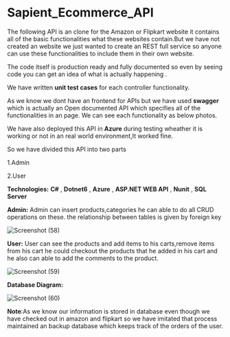 # Sapient_Ecommerce_API
The following API is an clone for the Amazon or Flipkart website it contains all of the basic functionalities what these websites contain.But we have not created an website we just wanted to create an REST full service so anyone can use these functionalities to include them in their own website.

The code itself is production ready and fully documented so even by seeing code you can get an idea of what is actually happening .

We have written **unit test cases** for each controller functionality.

As we know we dont have an frontend for APIs but we have used **swagger** which is actually an Open documented API which specifies all of the functionalities in an page. We can see each functionality as below photos.

We have also deployed this API in **Azure** during testing wheather it is working or not in an real world environment,It worked fine.

So we have divided this API into two parts 

1.Admin

2.User

**Technologies:** **C#** , **Dotnet6** , **Azure** , **ASP.NET WEB API** , **Nunit** , **SQL Server**

**Admin:**
Admin can insert products,categories he can able to do all CRUD operations on these. the relationship between tables is given by foreign key 

![Screenshot (58)](https://user-images.githubusercontent.com/72699920/158395765-1ce1bcf4-ed68-4cf2-b352-d1961ec1e976.png)

**User:**
User can see the products and add items to his carts,remove items from his cart he could checkout the products that he added in his cart and he also can able to add the comments to the product.

![Screenshot (59)](https://user-images.githubusercontent.com/72699920/158396199-0d965de9-61f6-4139-b94e-bb41e97b7e18.png)

**Database Diagram:**

![Screenshot (60)](https://user-images.githubusercontent.com/72699920/158396324-b4564fcf-db59-400d-a9f4-dcccd022546a.png)


**Note**:As we know our information is stored in database even though we have checked out in amazon and flipkart so we have imitated that process maintained an backup database which keeps track of the orders of the user.



